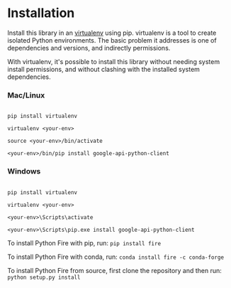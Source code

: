 # Installation

Install this library in an [virtualenv](https://virtualenv.pypa.io/en/latest/) using pip. virtualenv is a tool to create isolated Python environments. The basic problem it addresses is one of dependencies and versions, and indirectly permissions.

With virtualenv, it's possible to install this library without needing system install permissions, and without clashing with the installed system dependencies.

### Mac/Linux

```

pip install virtualenv

virtualenv <your-env>

source <your-env>/bin/activate

<your-env>/bin/pip install google-api-python-client

```

### Windows

```

pip install virtualenv

virtualenv <your-env>

<your-env>\Scripts\activate

<your-env>\Scripts\pip.exe install google-api-python-client

```


To install Python Fire with pip, run: `pip install fire`

To install Python Fire with conda, run: `conda install fire -c conda-forge`

To install Python Fire from source, first clone the repository and then run:
`python setup.py install`
